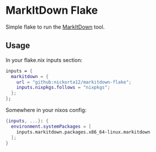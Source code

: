 # MarkItDown Flake

Simple flake to run the [MarkItDown](https://github.com/microsoft/markitdown) tool.

## Usage

In your flake.nix inputs section:

```nix
inputs = {
  markitdown = {
    url = "github:nickorta12/markitdown-flake";
    inputs.nixpkgs.follows = "nixpkgs";
  };
};
```

Somewhere in your nixos config:

```nix
{inputs, ...}: {
  environment.systemPackages = [
    inputs.markitdown.packages.x86_64-linux.markitdown
  ];
}
```
